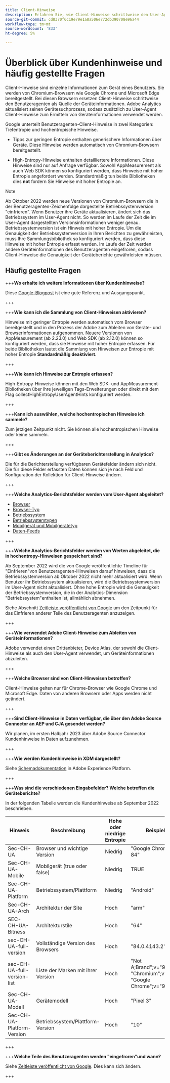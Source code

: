 ```yaml
---
title: Client-Hinweise
description: Erfahren Sie, wie Client-Hinweise schrittweise den User-Agent als Quelle der Geräteinformationen ersetzen.
source-git-commit: cd8370f6c19e79e1a8a506e772db390708e96a44
workflow-type: tm+mt
source-wordcount: '833'
ht-degree: 5%

---
```



# Überblick über Kundenhinweise und häufig gestellte Fragen

Client-Hinweise sind einzelne Informationen zum Gerät eines Benutzers. Sie werden von Chromium-Browsern wie Google Chrome und Microsoft Edge bereitgestellt. Bei diesen Browsern ersetzen Client-Hinweise schrittweise den Benutzeragenten als Quelle der Geräteinformationen. Adobe Analytics aktualisiert seinen Gerätesuchprozess, sodass zusätzlich zu User-Agent Client-Hinweise zum Ermitteln von Geräteinformationen verwendet werden.

Google unterteilt Benutzeragenten-Client-Hinweise in zwei Kategorien: Tiefentropie und hochentropische Hinweise.

* Tipps zur geringen Entropie enthalten generischere Informationen über Geräte. Diese Hinweise werden automatisch von Chromium-Browsern bereitgestellt.

* High-Entropy-Hinweise enthalten detailliertere Informationen. Diese Hinweise sind nur auf Anfrage verfügbar. Sowohl AppMeasurement als auch Web SDK können so konfiguriert werden, dass Hinweise mit hoher Entropie angefordert werden. Standardmäßig tun beide Bibliotheken dies **not** fordern Sie Hinweise mit hoher Entropie an.

>[!NOTE]
>
>Ab Oktober 2022 werden neue Versionen von Chromium-Browsern die in der Benutzeragenten-Zeichenfolge dargestellte Betriebssystemversion &quot;einfrieren&quot;. Wenn Benutzer ihre Geräte aktualisieren, ändert sich das Betriebssystem im User-Agent nicht. So werden im Laufe der Zeit die im User-Agent dargestellten Versionsinformationen weniger genau. Betriebssystemversion ist ein Hinweis mit hoher Entropie. Um die Genauigkeit der Betriebssystemversion in Ihren Berichten zu gewährleisten, muss Ihre Sammlungsbibliothek so konfiguriert werden, dass diese Hinweise mit hoher Entropie erfasst werden. Im Laufe der Zeit werden andere Geräteinformationen des Benutzeragenten eingefroren, sodass Client-Hinweise die Genauigkeit der Geräteberichte gewährleisten müssen.

## Häufig gestellte Fragen

+++**Wo erhalte ich weitere Informationen über Kundenhinweise?**

Diese [Google-Blogpost](https://web.dev/user-agent-client-hints/) ist eine gute Referenz und Ausgangspunkt.

+++

+++**Wie kann ich die Sammlung von Client-Hinweisen aktivieren?**

Hinweise mit geringer Entropie werden automatisch vom Browser bereitgestellt und in den Prozess der Adobe zum Ableiten von Geräte- und Browserinformationen aufgenommen. Neuere Versionen von AppMeasurement (ab 2.23.0) und Web SDK (ab 2.12.0) können so konfiguriert werden, dass sie Hinweise mit hoher Entropie erfassen. Für beide Bibliotheken lautet die Sammlung von Hinweisen zur Entropie mit hoher Entropie **Standardmäßig deaktiviert**.

+++

+++**Wie kann ich Hinweise zur Entropie erfassen?**

High-Entropy-Hinweise können mit den Web SDK- und AppMeasurement-Bibliotheken über ihre jeweiligen Tags-Erweiterungen oder direkt mit dem Flag collectHighEntropyUserAgentHints konfiguriert werden.

+++

+++**Kann ich auswählen, welche hochentropischen Hinweise ich sammele?**

Zum jetzigen Zeitpunkt nicht. Sie können alle hochentropischen Hinweise oder keine sammeln.

+++

+++**Gibt es Änderungen an der Geräteberichterstellung in Analytics?**

Die für die Berichterstellung verfügbaren Gerätefelder ändern sich nicht. Die für diese Felder erfassten Daten können sich je nach Feld und Konfiguration der Kollektion für Client-Hinweise ändern.

+++

+++**Welche Analytics-Berichtsfelder werden vom User-Agent abgeleitet?**

* [Browser](https://experienceleague.adobe.com/docs/analytics/components/dimensions/browser.html?lang=en)
* [Browser-Typ](https://experienceleague.adobe.com/docs/analytics/components/dimensions/browser-type.html?lang=en)
* [Betriebssystem](https://experienceleague.adobe.com/docs/analytics/components/dimensions/operating-systems.html?lang=en)
* [Betriebssystemtypen](https://experienceleague.adobe.com/docs/analytics/components/dimensions/operating-system-types.html?lang=en)
* [Mobilgerät und Mobilgerätetyp](https://experienceleague.adobe.com/docs/analytics/components/dimensions/mobile-dimensions.html?lang=en)
* [Daten-Feeds](https://experienceleague.adobe.com/docs/analytics/export/analytics-data-feed/data-feed-contents/datafeeds-reference.html?lang=de)

+++

+++**Welche Analytics-Berichtsfelder werden von Werten abgeleitet, die in hochentropy-Hinweisen gespeichert sind?**

Ab September 2022 wird die von Google veröffentlichte Timeline für &quot;Einfrieren&quot;von Benutzeragenten-Hinweisen darauf hinweisen, dass die Betriebssystemversion ab Oktober 2022 nicht mehr aktualisiert wird. Wenn Benutzer ihr Betriebssystem aktualisieren, wird die Betriebssystemversion im User-Agent nicht aktualisiert. Ohne hohe Entropie wird die Genauigkeit der Betriebssystemversion, die in der Analytics-Dimension &quot;Betriebssystem&quot;enthalten ist, allmählich abnehmen.

Siehe Abschnitt [Zeitleiste veröffentlicht von Google](https://blog.chromium.org/2021/09/user-agent-reduction-origin-trial-and-dates.html) um den Zeitpunkt für das Einfrieren anderer Teile des Benutzeragenten anzuzeigen.

+++

+++**Wie verwendet Adobe Client-Hinweise zum Ableiten von Geräteinformationen?**

Adobe verwendet einen Drittanbieter, Device Atlas, der sowohl die Client-Hinweise als auch den User-Agent verwendet, um Geräteinformationen abzuleiten.

+++

+++**Welche Browser sind von Client-Hinweisen betroffen?**

Client-Hinweise gelten nur für Chrome-Browser wie Google Chrome und Microsoft Edge. Daten von anderen Browsern oder Apps werden nicht geändert.

+++

+++**Sind Client-Hinweise in Daten verfügbar, die über den Adobe Source Connector an AEP und CJA gesendet werden?**

Wir planen, im ersten Halbjahr 2023 über Adobe Source Connector Kundenhinweise in Daten aufzunehmen.

+++

+++**Wie werden Kundenhinweise in XDM dargestellt?**

Siehe [Schemadokumentation](https://github.com/adobe/xdm/blob/master/components/datatypes/browserdetails.schema.json#L121) in Adobe Experience Platform.

+++

+++**Was sind die verschiedenen Eingabefelder? Welche betreffen die Geräteberichte?**

In der folgenden Tabelle werden die Kundenhinweise ab September 2022 beschrieben.

| Hinweis | Beschreibung | Hohe oder niedrige Entropie | Beispiel |
| --- | --- | --- | --- | 
| Sec-CH-UA | Browser und wichtige Version | Niedrig | &quot;Google Chrome 84&quot; |
| Sec-CH-UA-Mobile | Mobilgerät (true oder false) | Niedrig | TRUE |
| Sec-CH-UA-Platform | Betriebssystem/Plattform | Niedrig | &quot;Android&quot; |
| Sec-CH-UA-Arch | Architektur der Site | Hoch | &quot;arm&quot; |
| SEC-CH-UA-Bitness | Architekturstile | Hoch | &quot;64&quot; |
| sec-CH-UA-full-version | Vollständige Version des Browsers | Hoch | &quot;84.0.4143.2&quot; |
| sec-CH-UA-full-version-list | Liste der Marken mit ihrer Version | Hoch | &quot;Not A;Brand&quot;;v=&quot;99&quot;, &quot;Chromium&quot;;v=&quot;98&quot;, &quot;Google Chrome&quot;;v=&quot;98&quot; |
| Sec-CH-UA-Modell | Gerätemodell | Hoch | &quot;Pixel 3&quot; |
| Sec-CH-UA-Platform-Version | Betriebssystem/Plattform-Version | Hoch | &quot;10&quot; |

+++



+++**Welche Teile des Benutzeragenten werden &quot;eingefroren&quot;und wann?**

Siehe [Zeitleiste veröffentlicht von Google](https://blog.chromium.org/2021/09/user-agent-reduction-origin-trial-and-dates.html). Dies kann sich ändern.

+++
